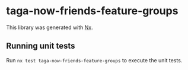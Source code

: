 # taga-now-friends-feature-groups

This library was generated with [Nx](https://nx.dev).

## Running unit tests

Run `nx test taga-now-friends-feature-groups` to execute the unit tests.
